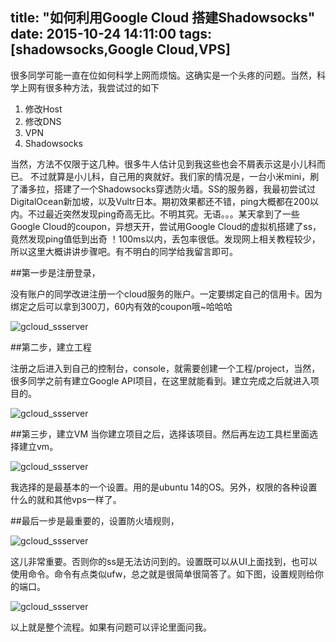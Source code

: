 title: "如何利用Google Cloud 搭建Shadowsocks"
date: 2015-10-24 14:11:00
tags:[shadowsocks,Google Cloud,VPS]
---

很多同学可能一直在位如何科学上网而烦恼。这确实是一个头疼的问题。当然，科学上网有很多种方法，我尝试过的如下

1. 修改Host
2. 修改DNS
3. VPN
4. Shadowsocks

当然，方法不仅限于这几种。很多牛人估计见到我这些也会不屑表示这是小儿科而已。
不过就算是小儿科，自己用的爽就好。我们家的情况是，一台小米mini，刷了潘多拉，搭建了一个Shadowsocks穿透防火墙。SS的服务器，我最初尝试过DigitalOcean新加坡，以及Vultr日本。期初效果都还不错，ping大概都在200以内。不过最近突然发现ping奇高无比。不明其究。无语。。。某天拿到了一些Google Cloud的coupon，异想天开，尝试用Google Cloud的虚拟机搭建了ss，竟然发现ping值低到出奇
！100ms以内，丢包率很低。发现网上相关教程较少，所以这里大概讲讲步骤吧。有不明白的同学给我留言即可。

##第一步是注册登录，

  没有账户的同学改进注册一个cloud服务的账户。一定要绑定自己的信用卡。因为绑定之后可以拿到300刀，60内有效的coupon哦~哈哈哈

![gcloud_ssserver](/images/gcloud_ssserve/login_console.png)

##第二步，建立工程
  
  注册之后进入到自己的控制台，console，就需要创建一个工程/project，当然，很多同学之前有建立Google API项目，在这里就能看到。建立完成之后就进入项目的。

![gcloud_ssserver](/images/gcloud_ssserve/create_a_project.png)

##第三步，建立VM
  当你建立项目之后，选择该项目。然后再左边工具栏里面选择建立vm。

![gcloud_ssserver](/images/gcloud_ssserve/create_vm.png)

我选择的是最基本的一个设置。用的是ubuntu 14的OS。另外，权限的各种设置什么的就和其他vps一样了。

##最后一步是最重要的，设置防火墙规则，

![gcloud_ssserver](/images/gcloud_ssserve/firewall.png)

这儿非常重要。否则你的ss是无法访问到的。设置既可以从UI上面找到，也可以使用命令。命令有点类似ufw，总之就是很简单很简答了。如下图，设置规则给你的端口。

![gcloud_ssserver](/images/gcloud_ssserve/allow_8388.png)

以上就是整个流程。如果有问题可以评论里面问我。
